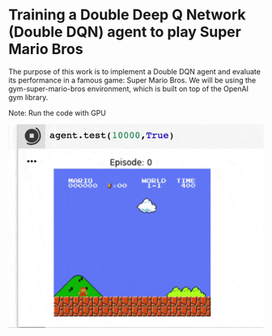 # Training a Double Deep Q Network (Double DQN) agent to play Super Mario Bros

The purpose of this work is to implement a Double DQN agent and evaluate its performance in a famous
game: Super Mario Bros. We will be using the gym-super-mario-bros environment, which is built on top
of the OpenAI gym library. 

Note: Run the code with GPU

![Result](result.gif)
